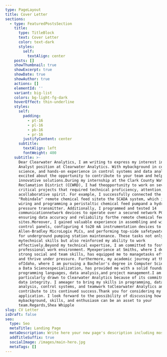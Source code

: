 ```yaml
---
type: PageLayout
title: Cover Letter
sections:
  - type: FeaturedPostsSection
    title:
      type: TitleBlock
      text: Cover Letter
      color: text-dark
      styles:
        self:
          textAlign: center
    posts: []
    showThumbnail: true
    showExcerpt: true
    showDate: true
    showAuthor: true
    actions: []
    elementId: ''
    variant: big-list
    colors: bg-light-fg-dark
    hoverEffect: thin-underline
    styles:
      self:
        padding:
          - pt-16
          - pl-16
          - pb-16
          - pr-16
        justifyContent: center
      subtitle:
        textAlign: left
        fontWeight: 400
    subtitle: >-
      Dear Clearwater Analytics, I am writing to express my interest in the Data
      Analyst position at Clearwater Analytics. With mybackground in computer
      science, and hands-on experience in control systems and data analysis, Iam
      excited about the opportunity to contribute to your team and help drive
      innovative solutions.During my internship at the Clark County Water
      Reclamation District (CCWRD), I had theopportunity to work on several
      critical projects that required technical proficiency, attention, and
      acollaborative spirit. For example, I successfully connected the
      "Robindale" remote chemical feed siteto the SCADA system, which involved
      wiring and programming a peristaltic chemical feed pumpand a hydrostatic
      pressure transmitter. Additionally, I programmed and tested 14
      communicationnetwork devices to operate over a secured network PCN,
      ensuring data accuracy and reliability forthe remote chemical feed
      sites.Moreover, I gained valuable experience in assembling and wiring
      control panels, configuring 4 to20 mA instrumentation devices to
      Allen-Bradley MicroLogix PLCs, and performing top-side safetywatch duties
      for underground pumping station maintenance. These tasks not only honed
      mytechnical skills but also reinforced my ability to work
      effectively.Beyond my technical expertise, I am committed to fostering a
      professional work environment. Myexperience at Smiths, where I developed
      strong social and team skills, has equipped me to managetasks efficiently
      and thrive under pressure. Furthermore, my academic journey at the College
      ofIdaho, where I am pursuing a Bachelor's degree in Computer Science with
      a Data Sciencespecialization, has provided me with a solid foundation in
      programming languages, data analysis,and project management.I am
      particularly drawn to Clearwater Analytics because of its commitment to
      data integrity. I ameager to bring my skills in programming, data
      analysis, control systems, and teamwork toClearwater Analytics and
      contribute to its continued success.Thank you for considering my
      application. I look forward to the possibility of discussing how
      mybackground, skills, and enthusiasm can be an asset to your
      team.Regards,Shea Whipple
slug: CV Letter
isDraft: false
seo:
  type: Seo
  metaTitle: Landing Page
  metaDescription: Write here your new page's description including most relevant keywords.
  addTitleSuffix: true
  socialImage: /images/main-hero.jpg
  metaTags: []
---
```

